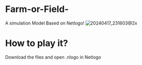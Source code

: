 # Farm-or-Field-
A simulation Model Based on Netlogo!
![20240417_231603@2x](https://github.com/Fuuuuuji/Farm-or-Field-/assets/165608722/0a9a1b68-df1f-4867-af26-86f0dc2bc022)
# How to play it?
Download the files and open .nlogo in Netlogo
